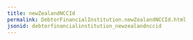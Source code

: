 ```yaml
---
title: newZealandNCCId
permalink: DebtorFinancialInstitution.newZealandNCCId.html
jsonid: debtorfinancialinstitution_newzealandnccid
---
```

